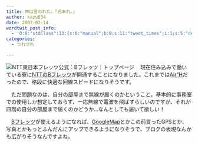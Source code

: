 ```yaml
---
title: 神は言われた。「光あれ。」
author: kazu634
date: 2007-02-14
wordtwit_post_info:
  - 'O:8:"stdClass":13:{s:6:"manual";b:0;s:11:"tweet_times";i:1;s:5:"delay";i:0;s:7:"enabled";i:1;s:10:"separation";s:2:"60";s:7:"version";s:3:"3.7";s:14:"tweet_template";b:0;s:6:"status";i:2;s:6:"result";a:0:{}s:13:"tweet_counter";i:2;s:13:"tweet_log_ids";a:1:{i:0;i:2791;}s:9:"hash_tags";a:0:{}s:8:"accounts";a:1:{i:0;s:7:"kazu634";}}'
categories:
  - つれづれ

---
```

<div class="section">
<p>
<a href="http://flets.com/opt/index.html" onclick="__gaTracker('send', 'event', 'outbound-article', 'http://flets.com/opt/index.html', '');" target="_blank"><img align="left" alt="NTT東日本フレッツ公式：Bフレッツ｜トップページ" src="http://img.simpleapi.net/small/http://flets.com/opt/index.html" border="0" /></a>
</p>
  
<p>
    　現在住み込みで働いている寮に<a href="http://flets.com/opt/index.html" onclick="__gaTracker('send', 'event', 'outbound-article', 'http://flets.com/opt/index.html', 'NTTのBフレッツ');" target="_blank">NTTのBフレッツ</a>が開通することになりました。これまでは<a href="http://www.willcom-inc.com/ja/service/data/index.html" onclick="__gaTracker('send', 'event', 'outbound-article', 'http://www.willcom-inc.com/ja/service/data/index.html', 'Air&#8221;H');" target="blank">Air&#8221;H</a>だったので、格段に快適な回線スピードになりそうです。
</p>
  
<p>
    　ただ問題なのは、自分の部屋まで無線が届くのかということ。基本的に事務室での使用しか想定しておらず、一応無線で電波を飛ばすらしいのですが、それが四階の自分の部屋まで届くのかどうか…なんとしても届いて欲しい！
</p>
  
<p>
    　<a href="http://flets.com/opt/index.html" onclick="__gaTracker('send', 'event', 'outbound-article', 'http://flets.com/opt/index.html', 'Bフレッツ');" target="_blank">Bフレッツ</a>が使えるようになれば、<a href="http://maps.google.co.jp/" onclick="__gaTracker('send', 'event', 'outbound-article', 'http://maps.google.co.jp/', 'GoogleMap');" target="blank">GoogleMap</a>とかこの前買ったGPSとか、写真とかもっとふんだんにアップできるようになりそうで、ブログの表現なんかも広がりそうなんですよね。
</p>
</div>
